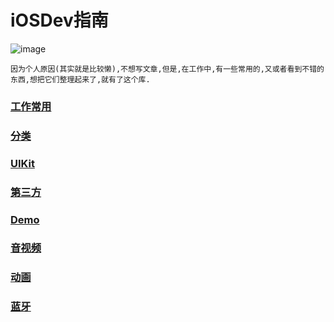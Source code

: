 # **iOSDev指南**
![image](http://peopleofcolorintech.com/wp-content/uploads/2016/02/iOS-Developer.jpg)
 
    因为个人原因(其实就是比较懒),不想写文章,但是,在工作中,有一些常用的,又或者看到不错的东西,想把它们整理起来了,就有了这个库.

### [工作常用]()
### [分类]()
### [UIKit]()
### [第三方]()
### [Demo]()
### [音视频]()
### [动画]()
### [蓝牙]()









